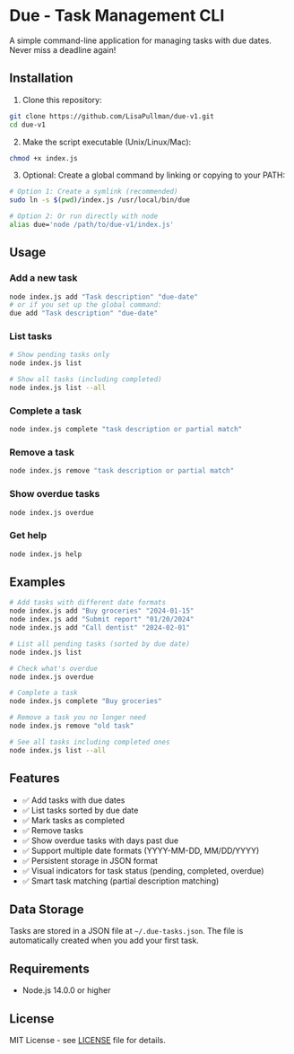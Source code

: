 # Due - Task Management CLI

A simple command-line application for managing tasks with due dates. Never miss a deadline again!

## Installation

1. Clone this repository:
```bash
git clone https://github.com/LisaPullman/due-v1.git
cd due-v1
```

2. Make the script executable (Unix/Linux/Mac):
```bash
chmod +x index.js
```

3. Optional: Create a global command by linking or copying to your PATH:
```bash
# Option 1: Create a symlink (recommended)
sudo ln -s $(pwd)/index.js /usr/local/bin/due

# Option 2: Or run directly with node
alias due='node /path/to/due-v1/index.js'
```

## Usage

### Add a new task
```bash
node index.js add "Task description" "due-date"
# or if you set up the global command:
due add "Task description" "due-date"
```

### List tasks
```bash
# Show pending tasks only
node index.js list

# Show all tasks (including completed)
node index.js list --all
```

### Complete a task
```bash
node index.js complete "task description or partial match"
```

### Remove a task
```bash
node index.js remove "task description or partial match"
```

### Show overdue tasks
```bash
node index.js overdue
```

### Get help
```bash
node index.js help
```

## Examples

```bash
# Add tasks with different date formats
node index.js add "Buy groceries" "2024-01-15"
node index.js add "Submit report" "01/20/2024"
node index.js add "Call dentist" "2024-02-01"

# List all pending tasks (sorted by due date)
node index.js list

# Check what's overdue
node index.js overdue

# Complete a task
node index.js complete "Buy groceries"

# Remove a task you no longer need
node index.js remove "old task"

# See all tasks including completed ones
node index.js list --all
```

## Features

- ✅ Add tasks with due dates
- ✅ List tasks sorted by due date
- ✅ Mark tasks as completed
- ✅ Remove tasks
- ✅ Show overdue tasks with days past due
- ✅ Support multiple date formats (YYYY-MM-DD, MM/DD/YYYY)
- ✅ Persistent storage in JSON format
- ✅ Visual indicators for task status (pending, completed, overdue)
- ✅ Smart task matching (partial description matching)

## Data Storage

Tasks are stored in a JSON file at `~/.due-tasks.json`. The file is automatically created when you add your first task.

## Requirements

- Node.js 14.0.0 or higher

## License

MIT License - see [LICENSE](LICENSE) file for details.
